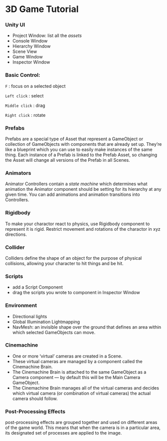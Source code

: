 # 3D Game Tutorial

### Unity UI

- Project Window: list all the *assets*
- Console Window
- Hierarchy Window
- Scene View
- Game Window
- Inspector Window

### Basic Control:
`F` : focus on a selected object

`Left click` : select

`Middle click` : drag

`Right click` : rotate

### Prefabs
Prefabs are a special type of Asset that represent a GameObject or collection of GameObjects with components that are already set up.  They’re like a blueprint which you can use to easily make instances of the same thing. Each instance of a Prefab is linked to the Prefab Asset, so changing the Asset will change all versions of the Prefab in all Scenes.

### Animators
Animator Controllers contain a *state machine* which determines what animation the Animator component should be setting for its hierarchy at any given time. You can add animations and animation transitions into Controllers.

### Rigidbody
To make your charactor react to physics, use Rigidbody component to represent it is rigid. Restrict movement and rotations of the charactor in xyz directions.

### Collider
Colliders define the shape of an object for the purpose of physical collisions, allowing your character to hit things and be hit. 

### Scripts
- add a Script Component
- drag the scripts you wrote to component in Inspector Window

### Environment
- Directional lights
- Global Illumination Lightmapping
- NavMesh: an invisible shape over the ground that defines an area within which selected GameObjects can move.  

### Cinemachine
- One or more ‘virtual’ cameras are created in a Scene.
- These virtual cameras are managed by a component called the Cinemachine Brain.
- The Cinemachine Brain is attached to the same GameObject as a Camera component — by default this will be the Main Camera GameObject.
- The Cinemachine Brain manages all of the virtual cameras and decides which virtual camera (or combination of virtual cameras) the actual camera should follow.

### Post-Processing Effects
post-processing effects are grouped together and used on different areas of the game world. This means that when the camera is in a particular area, its designated set of processes are applied to the image.
